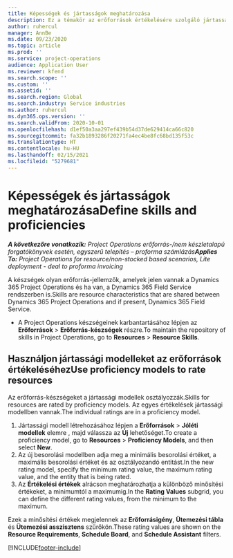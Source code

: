 ```yaml
---
title: Képességek és jártasságok meghatározása
description: Ez a témakör az erőforrások értékelésére szolgáló jártassági modellek beállításáról nyújt információkat.
author: ruhercul
manager: AnnBe
ms.date: 09/23/2020
ms.topic: article
ms.prod: ''
ms.service: project-operations
audience: Application User
ms.reviewer: kfend
ms.search.scope: ''
ms.custom: ''
ms.assetid: ''
ms.search.region: Global
ms.search.industry: Service industries
ms.author: ruhercul
ms.dyn365.ops.version: ''
ms.search.validFrom: 2020-10-01
ms.openlocfilehash: d1ef50a3aa297ef439b54d37de629414ca66c820
ms.sourcegitcommit: fa32b1893286f20271fa4ec4be8fc68bd135f53c
ms.translationtype: HT
ms.contentlocale: hu-HU
ms.lasthandoff: 02/15/2021
ms.locfileid: "5279681"
---
```

# <a name="define-skills-and-proficiencies"></a><span data-ttu-id="2891e-103">Képességek és jártasságok meghatározása</span><span class="sxs-lookup"><span data-stu-id="2891e-103">Define skills and proficiencies</span></span>

<span data-ttu-id="2891e-104">_**A következőre vonatkozik:** Project Operations erőforrás-/nem készletalapú forgatókönyvek esetén, egyszerű telepítés – proforma számlázás_</span><span class="sxs-lookup"><span data-stu-id="2891e-104">_**Applies To:** Project Operations for resource/non-stocked based scenarios, Lite deployment - deal to proforma invoicing_</span></span>

<span data-ttu-id="2891e-105">A készségek olyan erőforrás-jellemzők, amelyek jelen vannak a Dynamics 365 Project Operations és ha van, a Dynamics 365 Field Service rendszerben is.</span><span class="sxs-lookup"><span data-stu-id="2891e-105">Skills are resource characteristics that are shared between Dynamics 365 Project Operations and if present, Dynamics 365 Field Service.</span></span> 

- <span data-ttu-id="2891e-106">A Project Operations készségeinek karbantartásához lépjen az **Erőforrások** \> **Erőforrás-készségek** részre.</span><span class="sxs-lookup"><span data-stu-id="2891e-106">To maintain the repository of skills in Project Operations, go to **Resources** \> **Resource Skills**.</span></span> 

## <a name="use-proficiency-models-to-rate-resources"></a><span data-ttu-id="2891e-107">Használjon jártassági modelleket az erőforrások értékeléséhez</span><span class="sxs-lookup"><span data-stu-id="2891e-107">Use proficiency models to rate resources</span></span>

<span data-ttu-id="2891e-108">Az erőforrás-készségeket a jártassági modellek osztályozzák.</span><span class="sxs-lookup"><span data-stu-id="2891e-108">Skills for resources are rated by proficiency models.</span></span> <span data-ttu-id="2891e-109">Az egyes értékelések jártassági modellben vannak.</span><span class="sxs-lookup"><span data-stu-id="2891e-109">The individual ratings are in a proficiency model.</span></span> 

1. <span data-ttu-id="2891e-110">Jártassági modell létrehozásához lépjen a **Erőforrások** \> **Jóléti modellek** elemre , majd válassza az **Új** lehetőséget.</span><span class="sxs-lookup"><span data-stu-id="2891e-110">To create a proficiency model, go to **Resources** \> **Proficiency Models**, and then select **New**.</span></span>
2. <span data-ttu-id="2891e-111">Az új besorolási modellben adja meg a minimális besorolási értéket, a maximális besorolási értéket és az osztályozandó entitást.</span><span class="sxs-lookup"><span data-stu-id="2891e-111">In the new rating model, specify the minimum rating value, the maximum rating value, and the entity that is being rated.</span></span>
3. <span data-ttu-id="2891e-112">Az **Értékelési értékek** alrácson meghatározhatja a különböző minősítési értékeket, a minimumtól a maximumig.</span><span class="sxs-lookup"><span data-stu-id="2891e-112">In the **Rating Values** subgrid, you can define the different rating values, from the minimum to the maximum.</span></span>


<span data-ttu-id="2891e-113">Ezek a minősítési értékek megjelennek az **Erőforrásigény**, **Ütemezési tábla** és **Ütemezési asszisztens** szűrőkön.</span><span class="sxs-lookup"><span data-stu-id="2891e-113">These rating values are shown on the **Resource Requirements**, **Schedule Board**, and **Schedule Assistant** filters.</span></span>


[!INCLUDE[footer-include](../includes/footer-banner.md)]